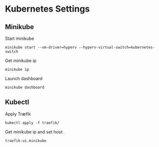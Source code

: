 # Kubernetes Settings

## Minikube

Start minikube

    minikube start --vm-driver=hyperv --hyperv-virtual-switch=kubernetes-switch

Get minikube ip

    minikube ip

Launch dashboard

    minikube dashboard

## Kubectl

Apply Træfik

    kubectl apply -f traefik/

Get minikube ip and set host:

    traefik-ui.minikube